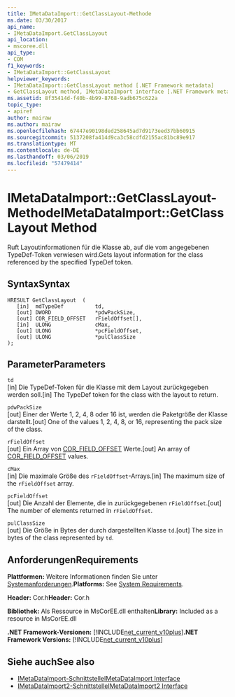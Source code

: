 ```yaml
---
title: IMetaDataImport::GetClassLayout-Methode
ms.date: 03/30/2017
api_name:
- IMetaDataImport.GetClassLayout
api_location:
- mscoree.dll
api_type:
- COM
f1_keywords:
- IMetaDataImport::GetClassLayout
helpviewer_keywords:
- IMetaDataImport::GetClassLayout method [.NET Framework metadata]
- GetClassLayout method, IMetaDataImport interface [.NET Framework metadata]
ms.assetid: 8f35414d-f40b-4b99-8768-9adb675c622a
topic_type:
- apiref
author: mairaw
ms.author: mairaw
ms.openlocfilehash: 67447e90198ded258645ad7d9173eed37bb60915
ms.sourcegitcommit: 5137208fa414d9ca3c58cdfd2155ac81bc89e917
ms.translationtype: MT
ms.contentlocale: de-DE
ms.lasthandoff: 03/06/2019
ms.locfileid: "57479414"
---
```

# <a name="imetadataimportgetclasslayout-method"></a><span data-ttu-id="063bb-102">IMetaDataImport::GetClassLayout-Methode</span><span class="sxs-lookup"><span data-stu-id="063bb-102">IMetaDataImport::GetClassLayout Method</span></span>
<span data-ttu-id="063bb-103">Ruft Layoutinformationen für die Klasse ab, auf die vom angegebenen TypeDef-Token verwiesen wird.</span><span class="sxs-lookup"><span data-stu-id="063bb-103">Gets layout information for the class referenced by the specified TypeDef token.</span></span>  
  
## <a name="syntax"></a><span data-ttu-id="063bb-104">Syntax</span><span class="sxs-lookup"><span data-stu-id="063bb-104">Syntax</span></span>  
  
```  
HRESULT GetClassLayout  (   
   [in]  mdTypeDef          td,   
   [out] DWORD              *pdwPackSize,  
   [out] COR_FIELD_OFFSET   rFieldOffset[],  
   [in]  ULONG              cMax,  
   [out] ULONG              *pcFieldOffset,  
   [out] ULONG              *pulClassSize  
);  
```  
  
## <a name="parameters"></a><span data-ttu-id="063bb-105">Parameter</span><span class="sxs-lookup"><span data-stu-id="063bb-105">Parameters</span></span>  
 `td`  
 <span data-ttu-id="063bb-106">[in] Die TypeDef-Token für die Klasse mit dem Layout zurückgegeben werden soll.</span><span class="sxs-lookup"><span data-stu-id="063bb-106">[in] The TypeDef token for the class with the layout to return.</span></span>  
  
 `pdwPackSize`  
 <span data-ttu-id="063bb-107">[out] Einer der Werte 1, 2, 4, 8 oder 16 ist, werden die Paketgröße der Klasse darstellt.</span><span class="sxs-lookup"><span data-stu-id="063bb-107">[out] One of the values 1, 2, 4, 8, or 16, representing the pack size of the class.</span></span>  
  
 `rFieldOffset`  
 <span data-ttu-id="063bb-108">[out] Ein Array von [COR_FIELD_OFFSET](../../../../docs/framework/unmanaged-api/metadata/cor-field-offset-structure.md) Werte.</span><span class="sxs-lookup"><span data-stu-id="063bb-108">[out] An array of [COR_FIELD_OFFSET](../../../../docs/framework/unmanaged-api/metadata/cor-field-offset-structure.md) values.</span></span>  
  
 `cMax`  
 <span data-ttu-id="063bb-109">[in] Die maximale Größe des `rFieldOffset`-Arrays.</span><span class="sxs-lookup"><span data-stu-id="063bb-109">[in] The maximum size of the `rFieldOffset` array.</span></span>  
  
 `pcFieldOffset`  
 <span data-ttu-id="063bb-110">[out] Die Anzahl der Elemente, die in zurückgegebenen `rFieldOffset`.</span><span class="sxs-lookup"><span data-stu-id="063bb-110">[out] The number of elements returned in `rFieldOffset`.</span></span>  
  
 `pulClassSize`  
 <span data-ttu-id="063bb-111">[out] Die Größe in Bytes der durch dargestellten Klasse `td`.</span><span class="sxs-lookup"><span data-stu-id="063bb-111">[out] The size in bytes of the class represented by `td`.</span></span>  
  
## <a name="requirements"></a><span data-ttu-id="063bb-112">Anforderungen</span><span class="sxs-lookup"><span data-stu-id="063bb-112">Requirements</span></span>  
 <span data-ttu-id="063bb-113">**Plattformen:** Weitere Informationen finden Sie unter [Systemanforderungen](../../../../docs/framework/get-started/system-requirements.md).</span><span class="sxs-lookup"><span data-stu-id="063bb-113">**Platforms:** See [System Requirements](../../../../docs/framework/get-started/system-requirements.md).</span></span>  
  
 <span data-ttu-id="063bb-114">**Header:** Cor.h</span><span class="sxs-lookup"><span data-stu-id="063bb-114">**Header:** Cor.h</span></span>  
  
 <span data-ttu-id="063bb-115">**Bibliothek:** Als Ressource in MsCorEE.dll enthalten</span><span class="sxs-lookup"><span data-stu-id="063bb-115">**Library:** Included as a resource in MsCorEE.dll</span></span>  
  
 <span data-ttu-id="063bb-116">**.NET Framework-Versionen:** [!INCLUDE[net_current_v10plus](../../../../includes/net-current-v10plus-md.md)]</span><span class="sxs-lookup"><span data-stu-id="063bb-116">**.NET Framework Versions:** [!INCLUDE[net_current_v10plus](../../../../includes/net-current-v10plus-md.md)]</span></span>  
  
## <a name="see-also"></a><span data-ttu-id="063bb-117">Siehe auch</span><span class="sxs-lookup"><span data-stu-id="063bb-117">See also</span></span>
- [<span data-ttu-id="063bb-118">IMetaDataImport-Schnittstelle</span><span class="sxs-lookup"><span data-stu-id="063bb-118">IMetaDataImport Interface</span></span>](../../../../docs/framework/unmanaged-api/metadata/imetadataimport-interface.md)
- [<span data-ttu-id="063bb-119">IMetaDataImport2-Schnittstelle</span><span class="sxs-lookup"><span data-stu-id="063bb-119">IMetaDataImport2 Interface</span></span>](../../../../docs/framework/unmanaged-api/metadata/imetadataimport2-interface.md)
